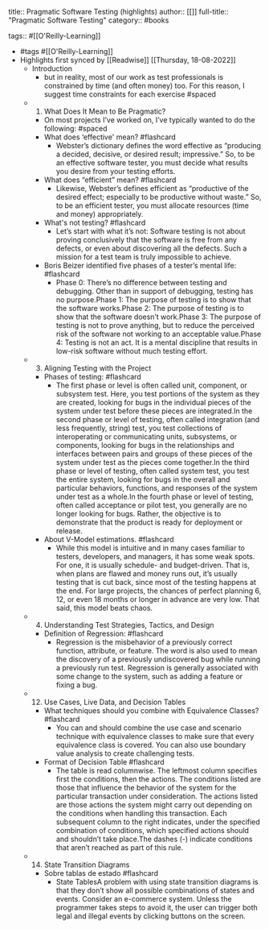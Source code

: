 title:: Pragmatic Software Testing (highlights)
author:: [[]]
full-title:: "Pragmatic Software Testing"
category:: #books

tags:: #[[O'Reilly-Learning]]

- #tags #[[O'Reilly-Learning]]
- Highlights first synced by [[Readwise]] [[Thursday, 18-08-2022]]
	- Introduction
		- but in reality, most of our work as test professionals is constrained by time (and often money) too. For this reason, I suggest time constraints for each exercise #spaced
	- 1. What Does It Mean to Be Pragmatic?
		- On most projects I’ve worked on, I’ve typically wanted to do the following: #spaced
		- What does ‘effective' mean? #flashcard
			- Webster’s dictionary defines the word effective as “producing a decided, decisive, or desired result; impressive.” So, to be an effective software tester, you must decide what results you desire from your testing efforts.
		- What does “efficient” mean? #flashcard
			- Likewise, Webster’s defines efficient as “productive of the desired effect; especially to be productive without waste.” So, to be an efficient tester, you must allocate resources (time and money) appropriately.
		- What's not testing? #flashcard
			- Let’s start with what it’s not: Software testing is not about proving conclusively that the software is free from any defects, or even about discovering all the defects. Such a mission for a test team is truly impossible to achieve.
		- Boris Beizer identified five phases of a tester’s mental life: #flashcard
			- Phase 0: There’s no difference between testing and debugging. Other than in support of debugging, testing has no purpose.Phase 1: The purpose of testing is to show that the software works.Phase 2: The purpose of testing is to show that the software doesn’t work.Phase 3: The purpose of testing is not to prove anything, but to reduce the perceived risk of the software not working to an acceptable value.Phase 4: Testing is not an act. It is a mental discipline that results in low-risk software without much testing effort.
	- 3. Aligning Testing with the Project
		- Phases of testing: #flashcard
			- The first phase or level is often called unit, component, or subsystem test. Here, you test portions of the system as they are created, looking for bugs in the individual pieces of the system under test before these pieces are integrated.In the second phase or level of testing, often called integration (and less frequently, string) test, you test collections of interoperating or communicating units, subsystems, or components, looking for bugs in the relationships and interfaces between pairs and groups of these pieces of the system under test as the pieces come together.In the third phase or level of testing, often called system test, you test the entire system, looking for bugs in the overall and particular behaviors, functions, and responses of the system under test as a whole.In the fourth phase or level of testing, often called acceptance or pilot test, you generally are no longer looking for bugs. Rather, the objective is to demonstrate that the product is ready for deployment or release.
		- About V-Model estimations. #flashcard
			- While this model is intuitive and in many cases familiar to testers, developers, and managers, it has some weak spots. For one, it is usually schedule- and budget-driven. That is, when plans are flawed and money runs out, it’s usually testing that is cut back, since most of the testing happens at the end. For large projects, the chances of perfect planning 6, 12, or even 18 months or longer in advance are very low. That said, this model beats chaos.
	- 4. Understanding Test Strategies, Tactics, and Design
		- Definition of Regression: #flashcard
			- Regression is the misbehavior of a previously correct function, attribute, or feature. The word is also used to mean the discovery of a previously undiscovered bug while running a previously run test. Regression is generally associated with some change to the system, such as adding a feature or fixing a bug.
	- 12. Use Cases, Live Data, and Decision Tables
		- What techniques should you combine with Equivalence Classes? #flashcard
			- You can and should combine the use case and scenario technique with equivalence classes to make sure that every equivalence class is covered. You can also use boundary value analysis to create challenging tests.
		- Format of Decision Table #flashcard
			- The table is read columnwise. The leftmost column specifies first the conditions, then the actions. The conditions listed are those that influence the behavior of the system for the particular transaction under consideration. The actions listed are those actions the system might carry out depending on the conditions when handling this transaction. Each subsequent column to the right indicates, under the specified combination of conditions, which specified actions should and shouldn’t take place.The dashes (-) indicate conditions that aren’t reached as part of this rule.
	- 14. State Transition Diagrams
		- Sobre tablas de estado #flashcard
			- State TablesA problem with using state transition diagrams is that they don’t show all possible combinations of states and events. Consider an e-commerce system. Unless the programmer takes steps to avoid it, the user can trigger both legal and illegal events by clicking buttons on the screen.